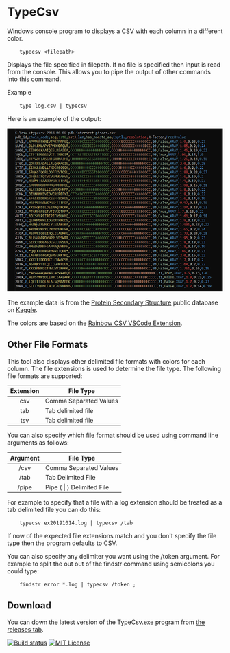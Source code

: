 # TypeCsv

Windows console program to displays a CSV with each column in a different color.
```
    typecsv <filepath>
```
Displays the file specified in filepath. If no file is specified then input is read from the console. This allows you to pipe the output of other commands into this command.

Example
```
    type log.csv | typecsv
```
Here is an example of the output:

![example](docs/img/example.png)

The example data is from the [Protein Secondary Structure](https://www.kaggle.com/alfrandom/protein-secondary-structure) public database on [Kaggle](https://www.kaggle.com/). 

The colors are based on the [Rainbow CSV VSCode Extension](https://marketplace.visualstudio.com/items?itemName=mechatroner.rainbow-csv).

## Other File Formats

This tool also displays other delimited file formats with colors for each column. The file extensions is used to determine the file type. The following file formats are supported:

| Extension | File Type              |
|:---------:| ---------------------- |
|    csv    | Comma Separated Values |
|    tab    | Tab delimited file     |
|    tsv    | Tab delimited file     |

You can also specify which file format should be used using command line arguments as follows:

| Argument | File Type               |
|:--------:| ----------------------- |
|   /csv   | Comma Separated Values  |
|   /tab   | Tab Delimited File      |
|   /pipe  | Pipe ( \| ) Delimited File |

For example to specify that a file with a log extension should be treated as a tab delimited file you can do this:

```
    typecsv ex20191014.log | typecsv /tab
```

If now of the expected file extensions match and you don't specify the file type then the program defaults to CSV.

You can also specify any delimiter you want using the /token argument. For example to split the out out of the findstr command using semicolons you could type:

```
    findstr error *.log | typecsv /token ;
```

## Download

You can down the latest version of the TypeCsv.exe program from [the releases tab](https://github.com/patleahy/TypeCsv/releases).

[![Build status](https://ci.appveyor.com/api/projects/status/3mun20ox0o01p1iu?svg=true)](https://ci.appveyor.com/project/patleahy/typecsv)
[![MIT License](https://badgen.net/github/license/patleahy/typecsv)](https://github.com/patleahy/TypeCsv/blob/master/LICENSE.md)
